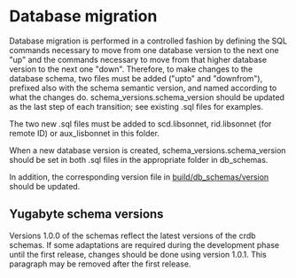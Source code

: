 # Database migration

Database migration is performed in a controlled fashion by defining the SQL
commands necessary to move from one database version to the next one "up" and
the commands necessary to move from that higher database version to the next one
"down".  Therefore, to make changes to the database schema, two files must be
added ("upto" and "downfrom"), prefixed also with the schema semantic version,
and named according to what the changes do.  schema_versions.schema_version
should be updated as the last step of each transition; see existing .sql files
for examples.

The two new .sql files must be added to scd.libsonnet, rid.libsonnet
(for remote ID) or aux_lisbonnet in this folder.

When a new database version is created, schema_versions.schema_version should be set 
in both .sql files in the appropriate folder in db_schemas. 

In addition, the corresponding version file in [build/db_schemas/version](https://github.com/interuss/dss/blob/master/build/db_schemas/version)
should be updated.

## Yugabyte schema versions

Versions 1.0.0 of the schemas reflect the latest versions of the crdb schemas. If 
some adaptations are required during the development phase until the first release,
changes should be done using version 1.0.1. This paragraph may be removed after the
first release.
